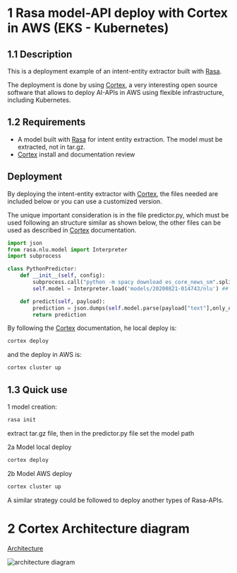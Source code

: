# 1 Rasa model-API deploy with Cortex in AWS (EKS - Kubernetes)

## 1.1 Description
This is a deployment example of an intent-entity extractor built with [Rasa](https://rasa.com/docs/).

The deployment is done by using [Cortex](https://docs.cortex.dev/), a very interesting open source software that allows to deploy AI-APIs in AWS using flexible infrastructure, including Kubernetes.


## 1.2 Requirements
- A model built with [Rasa](https://rasa.com/docs/) for intent entity extraction. The model must be extracted, not in tar.gz.
- [Cortex](https://docs.cortex.dev/) install and documentation review

## Deployment
By deploying the intent-entity extractor with [Cortex](https://docs.cortex.dev/), the files needed are included below or
you can use a customized version.


The unique important consideration is in the file  predictor.py, which must be used following an structure similar as shown below,  the other files can be used as described in  [Cortex](https://docs.cortex.dev/) documentation.

```python
import json
from rasa.nlu.model import Interpreter
import subprocess

class PythonPredictor:
    def __init__(self, config):
        subprocess.call("python -m spacy download es_core_news_sm".split(" "))
        self.model = Interpreter.load('models/20200821-014743/nlu') ## this should be an extracted model

    def predict(self, payload):
        prediction = json.dumps(self.model.parse(payload["text"],only_output_properties=True))
        return prediction
```


By following the [Cortex](https://docs.cortex.dev/)  documentation,  he local deploy is:

```bash
cortex deploy
```

and the deploy in AWS is:
```bash
cortex cluster up
```

## 1.3 Quick use
1 model creation:
```bash
rasa init
```
extract tar.gz file,  then in the predictor.py file set the model path

2a Model local deploy

```bash
cortex deploy
```

2b Model AWS deploy

```bash
cortex cluster up
```

A similar strategy could be followed to deploy another types of Rasa-APIs.


# 2 Cortex Architecture diagram
[Architecture](https://docs.cortex.dev/miscellaneous/architecture)

![architecture diagram](https://user-images.githubusercontent.com/808475/83995909-92c1cf00-a90f-11ea-983f-c96117e42aa3.png)



